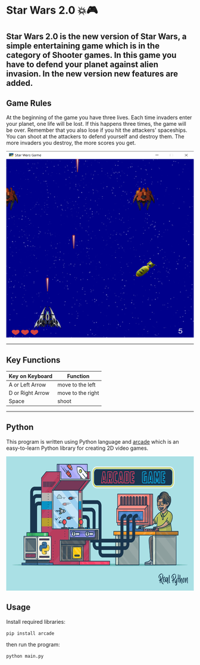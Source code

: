 # Star Wars 2.0 💥🎮

**Star Wars 2.0** is the new version of Star Wars, a simple entertaining game which is in the category of Shooter games. In this game you have to defend your planet against alien invasion. In the new version new features are added.
---
## Game Rules
At the beginning of the game you have three lives. Each time invaders enter your planet, one life will be lost. If this happens three times, the game will be over. Remember that you also lose if you hit the attackers' spaceships. You can shoot at the attackers to defend yourself and destroy them. The more invaders you destroy, the more scores you get.

<img src="pictures/game_screen.png" width="609.3" height="500">

---
## Key Functions
|Key on Keyboard|Function|
|-|-------------------------|
|A or Left Arrow|move to the left|
|D or Right Arrow|move to the right|
|Space|shoot|

---
## Python
This program is written using Python language and [arcade](https://api.arcade.academy/en/latest/) which is an easy-to-learn Python library for creating 2D video games.

<img src="pictures\Arcade-vs-PyGame_Watermarked.webp" width="640" height="360">


## Usage
Install required libraries:
```
pip install arcade
```
then run the program:
```
python main.py
```